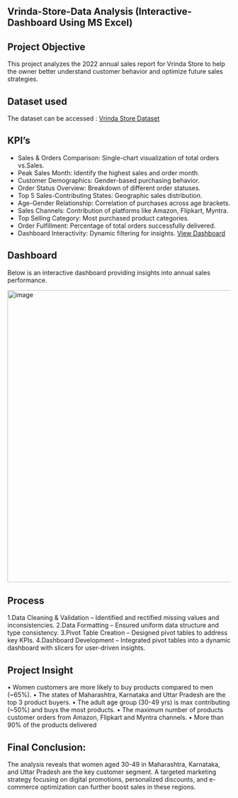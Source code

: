 ## Vrinda-Store-Data Analysis (Interactive-Dashboard Using MS Excel)

## Project Objective
This project analyzes the 2022 annual sales report for Vrinda Store to help the owner better understand customer behavior and optimize future sales strategies.

## Dataset used
The dataset can be accessed : <a href="https://github.com/Jini812/Excel-Interactive-Dashboard/blob/main/Vrinda%20Store%20Raw%20Data.xlsx">Vrinda Store Dataset</a>

## KPI’s
* Sales & Orders Comparison: Single-chart visualization of total orders vs.Sales.
* Peak Sales Month: Identify the highest sales and order month.
* Customer Demographics: Gender-based purchasing behavior.
* Order Status Overview: Breakdown of different order statuses.
* Top 5 Sales-Contributing States: Geographic sales distribution.
* Age-Gender Relationship: Correlation of purchases across age brackets.
* Sales Channels: Contribution of platforms like Amazon, Flipkart, Myntra.
* Top Selling Category: Most purchased product categories.
* Order Fulfillment: Percentage of total orders successfully delivered.
* Dashboard Interactivity: Dynamic filtering for insights.
<a href="https://github.com/Jini812/Excel-Interactive-Dashboard/blob/main/Vrinda%20Store%20Data%20Analysis.xlsx">View Dashboard</a>

## Dashboard
Below is an interactive dashboard providing insights into annual sales performance.

<img width="659" alt="image" src="https://github.com/user-attachments/assets/1bed465e-a154-4725-93ee-7eb4d3cc50b7" />


## Process
1.Data Cleaning & Validation – Identified and rectified missing values and inconsistencies.
2.Data Formatting – Ensured uniform data structure and type consistency.
3.Pivot Table Creation – Designed pivot tables to address key KPIs.
4.Dashboard Development – Integrated pivot tables into a dynamic dashboard with slicers for user-driven insights.


## Project Insight
•	Women customers are more likely to buy products compared to men (~65%).
•	The states of Maharashtra, Karnataka and Uttar Pradesh are the top 3 product buyers.
•	The adult age group (30-49 yrs) is max contributing (~50%) and buys the most products.
•	The maximum number of products customer orders from Amazon, Flipkart and Myntra channels.
•	More than 90% of the products delivered

## Final Conclusion:
The analysis reveals that women aged 30-49 in Maharashtra, Karnataka, and Uttar Pradesh are the key customer segment. A targeted marketing strategy focusing on digital promotions, personalized discounts, and e-commerce optimization can further boost sales in these regions. 


